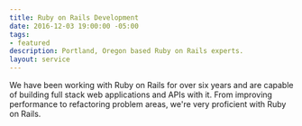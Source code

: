 ```yaml
---
title: Ruby on Rails Development
date: 2016-12-03 19:00:00 -05:00
tags:
- featured
description: Portland, Oregon based Ruby on Rails experts.
layout: service
---
```


We have been working with Ruby on Rails for over six years and are
capable of building full stack web applications and APIs with it. From
improving performance to refactoring problem areas, we're very
proficient with Ruby on Rails.
